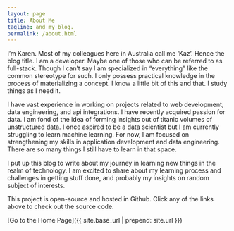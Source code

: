 ```yaml
---
layout: page
title: About Me
tagline: and my blog.
permalink: /about.html
---
```


I’m Karen. Most of my colleagues here in Australia call me ‘Kaz’. Hence the blog title. I am a developer. Maybe one of those who can be referred to as full-stack. Though I can’t say I am specialized in “everything” like the common stereotype for such. I only possess practical knowledge in the process of materializing a concept.  I know a little bit of this and that. I study things as I need it. 

I have vast experience in working on projects related to web development, data engineering, and api integrations. I have recently acquired passion for data.  I am fond of the idea of forming insights out of titanic volumes of unstructured data. I once aspired to be a data scientist but I am currently struggling to learn machine learning. For now, I am focused on strengthening my skills in application development and data engineering. There are so many things I still have to learn in that space.

I put up this blog to write about my journey in learning new things in the realm of technology. I am excited to share about my learning process and challenges in getting stuff done, and probably my insights on random subject of interests.

This project is open-source and hosted in Github. Click any of the links above to check out the source code.


[Go to the Home Page]({{ site.base_url | prepend: site.url }})